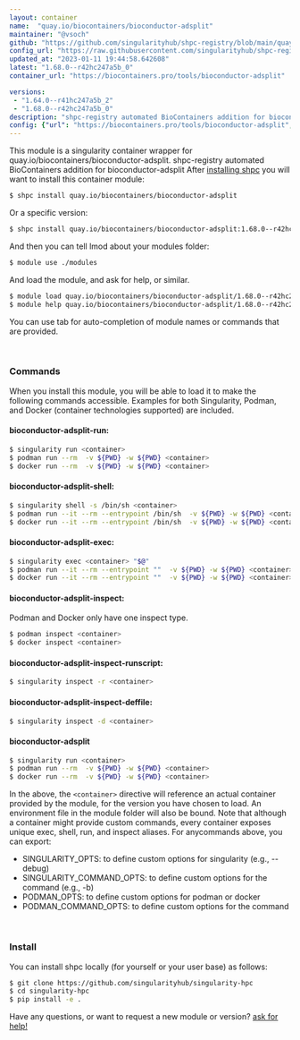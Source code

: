 ```yaml
---
layout: container
name:  "quay.io/biocontainers/bioconductor-adsplit"
maintainer: "@vsoch"
github: "https://github.com/singularityhub/shpc-registry/blob/main/quay.io/biocontainers/bioconductor-adsplit/container.yaml"
config_url: "https://raw.githubusercontent.com/singularityhub/shpc-registry/main/quay.io/biocontainers/bioconductor-adsplit/container.yaml"
updated_at: "2023-01-11 19:44:58.642608"
latest: "1.68.0--r42hc247a5b_0"
container_url: "https://biocontainers.pro/tools/bioconductor-adsplit"

versions:
 - "1.64.0--r41hc247a5b_2"
 - "1.68.0--r42hc247a5b_0"
description: "shpc-registry automated BioContainers addition for bioconductor-adsplit"
config: {"url": "https://biocontainers.pro/tools/bioconductor-adsplit", "maintainer": "@vsoch", "description": "shpc-registry automated BioContainers addition for bioconductor-adsplit", "latest": {"1.68.0--r42hc247a5b_0": "sha256:4e83cc2418d6d49510a3c71ca93739f9df1d4f7c5386b0c98ffa3d70697772a9"}, "tags": {"1.64.0--r41hc247a5b_2": "sha256:e4dd6d27681cf17eb292caf820f636bede369e7cc1b126224a8f78fa6e90b3d9", "1.68.0--r42hc247a5b_0": "sha256:4e83cc2418d6d49510a3c71ca93739f9df1d4f7c5386b0c98ffa3d70697772a9"}, "docker": "quay.io/biocontainers/bioconductor-adsplit"}
---
```


This module is a singularity container wrapper for quay.io/biocontainers/bioconductor-adsplit.
shpc-registry automated BioContainers addition for bioconductor-adsplit
After [installing shpc](#install) you will want to install this container module:


```bash
$ shpc install quay.io/biocontainers/bioconductor-adsplit
```

Or a specific version:

```bash
$ shpc install quay.io/biocontainers/bioconductor-adsplit:1.68.0--r42hc247a5b_0
```

And then you can tell lmod about your modules folder:

```bash
$ module use ./modules
```

And load the module, and ask for help, or similar.

```bash
$ module load quay.io/biocontainers/bioconductor-adsplit/1.68.0--r42hc247a5b_0
$ module help quay.io/biocontainers/bioconductor-adsplit/1.68.0--r42hc247a5b_0
```

You can use tab for auto-completion of module names or commands that are provided.

<br>

### Commands

When you install this module, you will be able to load it to make the following commands accessible.
Examples for both Singularity, Podman, and Docker (container technologies supported) are included.

#### bioconductor-adsplit-run:

```bash
$ singularity run <container>
$ podman run --rm  -v ${PWD} -w ${PWD} <container>
$ docker run --rm  -v ${PWD} -w ${PWD} <container>
```

#### bioconductor-adsplit-shell:

```bash
$ singularity shell -s /bin/sh <container>
$ podman run --it --rm --entrypoint /bin/sh  -v ${PWD} -w ${PWD} <container>
$ docker run --it --rm --entrypoint /bin/sh  -v ${PWD} -w ${PWD} <container>
```

#### bioconductor-adsplit-exec:

```bash
$ singularity exec <container> "$@"
$ podman run --it --rm --entrypoint ""  -v ${PWD} -w ${PWD} <container> "$@"
$ docker run --it --rm --entrypoint ""  -v ${PWD} -w ${PWD} <container> "$@"
```

#### bioconductor-adsplit-inspect:

Podman and Docker only have one inspect type.

```bash
$ podman inspect <container>
$ docker inspect <container>
```

#### bioconductor-adsplit-inspect-runscript:

```bash
$ singularity inspect -r <container>
```

#### bioconductor-adsplit-inspect-deffile:

```bash
$ singularity inspect -d <container>
```



#### bioconductor-adsplit

```bash
$ singularity run <container>
$ podman run --rm  -v ${PWD} -w ${PWD} <container>
$ docker run --rm  -v ${PWD} -w ${PWD} <container>
```


In the above, the `<container>` directive will reference an actual container provided
by the module, for the version you have chosen to load. An environment file in the
module folder will also be bound. Note that although a container
might provide custom commands, every container exposes unique exec, shell, run, and
inspect aliases. For anycommands above, you can export:

 - SINGULARITY_OPTS: to define custom options for singularity (e.g., --debug)
 - SINGULARITY_COMMAND_OPTS: to define custom options for the command (e.g., -b)
 - PODMAN_OPTS: to define custom options for podman or docker
 - PODMAN_COMMAND_OPTS: to define custom options for the command

<br>

### Install

You can install shpc locally (for yourself or your user base) as follows:

```bash
$ git clone https://github.com/singularityhub/singularity-hpc
$ cd singularity-hpc
$ pip install -e .
```

Have any questions, or want to request a new module or version? [ask for help!](https://github.com/singularityhub/singularity-hpc/issues)